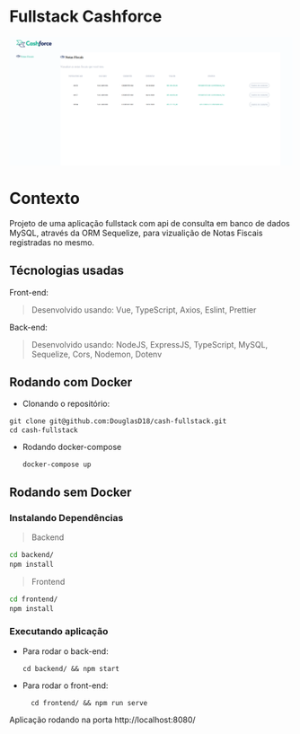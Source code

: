 # Fullstack Cashforce

![Aplicação rodando](cashforce-view.png)

# Contexto
Projeto de uma aplicação fullstack com api de consulta em banco de dados MySQL, através da ORM Sequelize, para vizualição de Notas Fiscais registradas no mesmo.

## Técnologias usadas

Front-end:
> Desenvolvido usando: Vue, TypeScript, Axios, Eslint, Prettier

Back-end:
> Desenvolvido usando: NodeJS, ExpressJS, TypeScript, MySQL, Sequelize, Cors, Nodemon, Dotenv

## Rodando com Docker

 * Clonando o  repositório:

  ```
  git clone git@github.com:DouglasD18/cash-fullstack.git
  cd cash-fullstack
  ```

* Rodando docker-compose
  ```
  docker-compose up
  ```

## Rodando sem Docker

### Instalando Dependências

> Backend
```bash
cd backend/ 
npm install
``` 
> Frontend
```bash
cd frontend/
npm install
``` 
### Executando aplicação

* Para rodar o back-end:

  ```
  cd backend/ && npm start
  ```

* Para rodar o front-end:

  ```
    cd frontend/ && npm run serve
  ```

Aplicação rodando na porta http://localhost:8080/